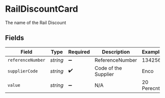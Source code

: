 # RailDiscountCard

The name of the Rail Discount


## Fields

| Field                | Type                 | Required             | Description          | Example              |
| -------------------- | -------------------- | -------------------- | -------------------- | -------------------- |
| `referenceNumber`    | *string*             | :heavy_minus_sign:   | ReferenceNumber      | 134256               |
| `supplierCode`       | *string*             | :heavy_check_mark:   | Code of the Supplier | Enco                 |
| `value`              | *string*             | :heavy_minus_sign:   | N/A                  | 20 Perecnt           |